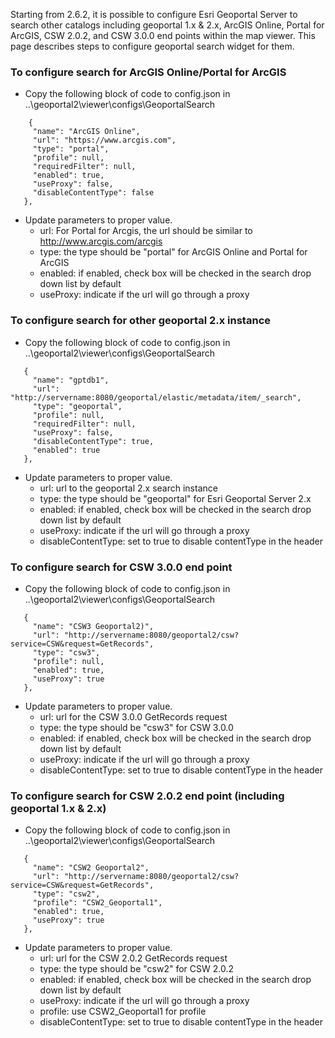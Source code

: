 

Starting from 2.6.2, it is possible to configure  Esri Geoportal Server to search other catalogs including geoportal 1.x & 2.x, ArcGIS Online, Portal for ArcGIS, CSW 2.0.2, and CSW 3.0.0 end points within the map viewer. This page describes steps to configure geoportal search widget for them.

 ### To configure search for ArcGIS Online/Portal for ArcGIS
  * Copy the following block of code to config.json in ..\geoportal2\viewer\configs\GeoportalSearch
 
 ```
     {
      "name": "ArcGIS Online",
      "url": "https://www.arcgis.com",
      "type": "portal",
      "profile": null,
      "requiredFilter": null,
      "enabled": true,
      "useProxy": false,
      "disableContentType": false
    },
 ```
 
   * Update parameters to proper value.
     * url: For Portal for Arcgis, the url should be similar to http://www.arcgis.com/arcgis
     * type: the type should be "portal" for ArcGIS Online and Portal for ArcGIS
     * enabled: if enabled, check box will be checked in the search drop down list by default
     * useProxy: indicate if the url will go through a proxy
     
 ### To configure search for other geoportal 2.x instance
  * Copy the following block of code to config.json in ..\geoportal2\viewer\configs\GeoportalSearch
 
 ```
    {
      "name": "gptdb1",
      "url": "http://servername:8080/geoportal/elastic/metadata/item/_search",
      "type": "geoportal",
      "profile": null,
      "requiredFilter": null,
      "useProxy": false,
      "disableContentType": true,
      "enabled": true
    },
 ```
 
   * Update parameters to proper value.
      * url: url to the geoportal 2.x search instance 
      * type: the type should be "geoportal" for Esri Geoportal Server 2.x
      * enabled: if enabled, check box will be checked in the search drop down list by default
      * useProxy: indicate if the url will go through a proxy
      * disableContentType: set to true to disable contentType in the header      
     
 ### To configure search for CSW 3.0.0 end point
  * Copy the following block of code to config.json in ..\geoportal2\viewer\configs\GeoportalSearch
 
 ```
    {
      "name": "CSW3 Geoportal2)",
      "url": "http://servername:8080/geoportal2/csw?service=CSW&request=GetRecords",
      "type": "csw3",
      "profile": null,
      "enabled": true,
      "useProxy": true
    },
 ```
 
   * Update parameters to proper value.
      * url: url for the CSW 3.0.0 GetRecords request
      * type: the type should be "csw3" for CSW 3.0.0
      * enabled: if enabled, check box will be checked in the search drop down list by default
      * useProxy: indicate if the url will go through a proxy
      * disableContentType: set to true to disable contentType in the header      

 ### To configure search for CSW 2.0.2 end point (including geoportal 1.x & 2.x)
  * Copy the following block of code to config.json in ..\geoportal2\viewer\configs\GeoportalSearch
 
 ```
    {
      "name": "CSW2 Geoportal2",
      "url": "http://servername:8080/geoportal2/csw?service=CSW&request=GetRecords",
      "type": "csw2",
      "profile": "CSW2_Geoportal1",
      "enabled": true,
      "useProxy": true
    },
 ```
 
   * Update parameters to proper value.
      * url: url for the CSW 2.0.2 GetRecords request
      * type: the type should be "csw2" for CSW 2.0.2
      * enabled: if enabled, check box will be checked in the search drop down list by default
      * useProxy: indicate if the url will go through a proxy
      * profile: use CSW2_Geoportal1 for profile      
      * disableContentType: set to true to disable contentType in the header     

              
     